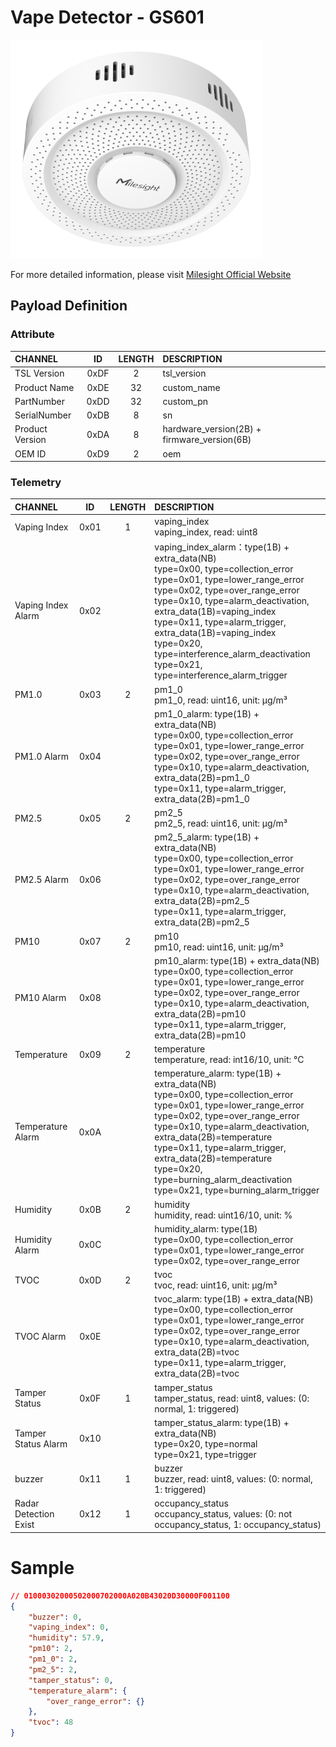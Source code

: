 # Vape Detector - GS601

![GS601](gs601.png)

For more detailed information, please visit [Milesight Official Website](https://www.milesight.com/iot/product/lorawan-sensor/gs601)

## Payload Definition

### Attribute

| CHANNEL         |  ID  | LENGTH | DESCRIPTION                                 |
| :-------------- | :--: | :----: | :------------------------------------------ |
| TSL Version     | 0xDF |   2    | tsl_version                                 |
| Product Name    | 0xDE |   32   | custom_name                                 |
| PartNumber      | 0xDD |   32   | custom_pn                                   |
| SerialNumber    | 0xDB |   8    | sn                                          |
| Product Version | 0xDA |   8    | hardware_version(2B) + firmware_version(6B) |
| OEM ID          | 0xD9 |   2    | oem                                         |

### Telemetry

| CHANNEL               |  ID  | LENGTH | DESCRIPTION                                                                                                                                                                                                                                                                                                                                                                                         |
| :-------------------- | :--: | :----: | :-------------------------------------------------------------------------------------------------------------------------------------------------------------------------------------------------------------------------------------------------------------------------------------------------------------------------------------------------------------------------------------------------- |
| Vaping Index          | 0x01 |   1    | vaping_index<br/>vaping_index, read: uint8                                                                                                                                                                                                                                                                                                                                                          |
| Vaping Index Alarm    | 0x02 |        | vaping_index_alarm：type(1B) + extra_data(NB)<br/>type=0x00, type=collection_error<br/>type=0x01, type=lower_range_error<br/>type=0x02, type=over_range_error<br/>type=0x10, type=alarm_deactivation, extra_data(1B)=vaping_index<br/>type=0x11, type=alarm_trigger, extra_data(1B)=vaping_index<br/>type=0x20, type=interference_alarm_deactivation<br/>type=0x21, type=interference_alarm_trigger |
| PM1.0                 | 0x03 |   2    | pm1_0<br/>pm1_0, read: uint16, unit: µg/m³                                                                                                                                                                                                                                                                                                                                                          |
| PM1.0 Alarm           | 0x04 |        | pm1_0_alarm: type(1B) + extra_data(NB)<br/>type=0x00, type=collection_error<br/>type=0x01, type=lower_range_error<br/>type=0x02, type=over_range_error<br/>type=0x10, type=alarm_deactivation, extra_data(2B)=pm1_0<br/>type=0x11, type=alarm_trigger, extra_data(2B)=pm1_0                                                                                                                         |
| PM2.5                 | 0x05 |   2    | pm2_5<br/>pm2_5, read: uint16, unit: µg/m³                                                                                                                                                                                                                                                                                                                                                          |
| PM2.5 Alarm           | 0x06 |        | pm2_5_alarm: type(1B) + extra_data(NB)<br/>type=0x00, type=collection_error<br/>type=0x01, type=lower_range_error<br/>type=0x02, type=over_range_error<br/>type=0x10, type=alarm_deactivation, extra_data(2B)=pm2_5<br/>type=0x11, type=alarm_trigger, extra_data(2B)=pm2_5                                                                                                                         |
| PM10                  | 0x07 |   2    | pm10<br/>pm10, read: uint16, unit: µg/m³                                                                                                                                                                                                                                                                                                                                                            |
| PM10 Alarm            | 0x08 |        | pm10_alarm: type(1B) + extra_data(NB)<br/>type=0x00, type=collection_error<br/>type=0x01, type=lower_range_error<br/>type=0x02, type=over_range_error<br/>type=0x10, type=alarm_deactivation, extra_data(2B)=pm10<br/>type=0x11, type=alarm_trigger, extra_data(2B)=pm10                                                                                                                            |
| Temperature           | 0x09 |   2    | temperature<br/>temperature, read: int16/10, unit: °C                                                                                                                                                                                                                                                                                                                                               |
| Temperature Alarm     | 0x0A |        | temperature_alarm: type(1B) + extra_data(NB)<br/>type=0x00, type=collection_error<br/>type=0x01, type=lower_range_error<br/>type=0x02, type=over_range_error<br/>type=0x10, type=alarm_deactivation, extra_data(2B)=temperature<br/>type=0x11, type=alarm_trigger, extra_data(2B)=temperature<br/>type=0x20, type=burning_alarm_deactivation<br/>type=0x21, type=burning_alarm_trigger              |
| Humidity              | 0x0B |   2    | humidity<br/>humidity, read: uint16/10, unit: %                                                                                                                                                                                                                                                                                                                                                     |
| Humidity Alarm        | 0x0C |        | humidity_alarm: type(1B)<br/>type=0x00, type=collection_error<br/>type=0x01, type=lower_range_error<br/>type=0x02, type=over_range_error                                                                                                                                                                                                                                                            |
| TVOC                  | 0x0D |   2    | tvoc<br/>tvoc, read: uint16, unit: µg/m³                                                                                                                                                                                                                                                                                                                                                            |
| TVOC Alarm            | 0x0E |        | tvoc_alarm: type(1B) + extra_data(NB)<br/>type=0x00, type=collection_error<br/>type=0x01, type=lower_range_error<br/>type=0x02, type=over_range_error<br/>type=0x10, type=alarm_deactivation, extra_data(2B)=tvoc<br/>type=0x11, type=alarm_trigger, extra_data(2B)=tvoc                                                                                                                            |
| Tamper Status         | 0x0F |   1    | tamper_status<br/>tamper_status, read: uint8, values: (0: normal, 1: triggered)                                                                                                                                                                                                                                                                                                                     |
| Tamper Status Alarm   | 0x10 |        | tamper_status_alarm: type(1B) + extra_data(NB)<br/>type=0x20, type=normal<br/>type=0x21, type=trigger                                                                                                                                                                                                                                                                                               |
| buzzer                | 0x11 |   1    | buzzer<br/>buzzer, read: uint8, values: (0: normal, 1: triggered)                                                                                                                                                                                                                                                                                                                                   |
| Radar Detection Exist | 0x12 |   1    | occupancy_status<br/>occupancy_status, values: (0: not occupancy_status, 1: occupancy_status)                                                                                                                                                                                                                                                                                                       |

# Sample

```json
// 01000302000502000702000A020B43020D30000F001100
{
    "buzzer": 0,
    "vaping_index": 0,
    "humidity": 57.9,
    "pm10": 2,
    "pm1_0": 2,
    "pm2_5": 2,
    "tamper_status": 0,
    "temperature_alarm": {
        "over_range_error": {}
    },
    "tvoc": 48
}
```

